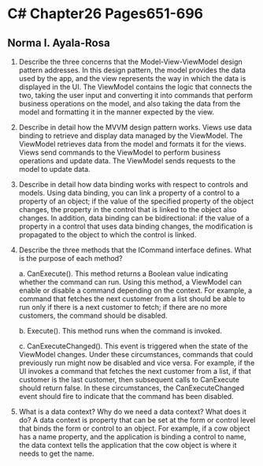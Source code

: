 # C# Chapter26 Pages651-696

## Norma I. Ayala-Rosa

1. Describe the three concerns that the Model-View-ViewModel design pattern addresses.
In this design pattern, the model provides the data used by the app, and the view represents the way in which the data is displayed in the UI. The ViewModel contains the logic that connects the two, taking the user input and converting it into commands that perform business operations on the model, and also taking the data from the model and formatting it in the manner expected by the view.

2. Describe in detail how the MVVM design pattern works.
Views use data binding to retrieve and display data managed by the ViewModel. The ViewModel retrieves data from the model and formats it for the views. Views send commands to the ViewModel to perform business operations and update data. The ViewModel sends requests to the model to update data.

3. Describe in detail how data binding works with respect to controls and models.
Using data binding, you can link a property of a control to a property of an object; if the value of the specified property of the object changes, the property in the control that is linked to the object also changes. In addition, data binding can be bidirectional: if the value of a property in a control that uses data binding changes, the modification is propagated to the object to which the control is linked.

4. Describe the three methods that the ICommand interface defines. What is the purpose of each method?

   a. CanExecute(). This method returns a Boolean value indicating whether the command can run. Using this method, a ViewModel can enable or disable a command depending on the context. For example, a command that fetches the next customer from a list should be able to run only if there is a next customer to fetch; if there are no more customers, the command should be disabled.

   b. Execute(). This method runs when the command is invoked.
 
   c. CanExecuteChanged(). This event is triggered when the state of the ViewModel changes. Under these circumstances, commands that could previously run might now be disabled and vice versa. For example, if the UI invokes a command that fetches the next customer from a list, if that customer is the last customer, then subsequent calls to CanExecute should return false. In these circumstances, the CanExecuteChanged event should fire to indicate that the command has been disabled.

5. What is a data context? Why do we need a data context? What does it do?
A data context is property that can be set at the form or control level that binds the form or control to an object. For example, if a cow object has a name property, and the application is binding a control to name, the data context tells the application that the cow object is where it needs to get the name.
